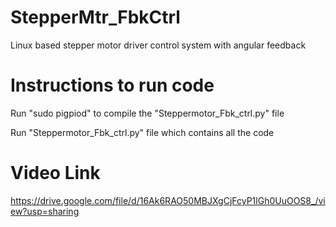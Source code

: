 # StepperMtr_FbkCtrl
Linux based stepper motor driver control system with angular feedback

# Instructions to run code

Run "sudo pigpiod" to compile the "Steppermotor_Fbk_ctrl.py" file

Run "Steppermotor_Fbk_ctrl.py" file which contains all the code

# Video Link

https://drive.google.com/file/d/16Ak6RAO50MBJXgCjFcyP1lGh0UuOOS8_/view?usp=sharing
